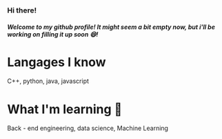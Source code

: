 ### Hi there! 
##### Welcome to my github profile! It might seem a bit empty now, but i'll be working on filling it up soon 😄!


# Langages I know 
C++, python, java, javascript

# What I'm learning 🌱
Back - end engineering, data science, Machine Learning


<!--
**adi-bal/adi-bal** is a ✨ _special_ ✨ repository because its `README.md` (this file) appears on your GitHub profile.

Here are some ideas to get you started:

- 🔭 I’m currently working on ...
- 🌱 I’m currently learning ...
- 👯 I’m looking to collaborate on ...
- 🤔 I’m looking for help with ...
- 💬 Ask me about ...
- 📫 How to reach me: ...
- 😄 Pronouns: ...
- ⚡ Fun fact: ...
-->
